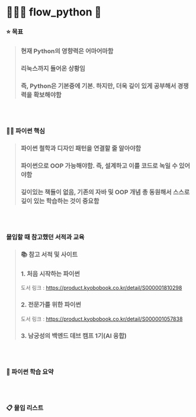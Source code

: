 # 🏊🏻‍♂️ flow_python 🐍

### ⭐️ 목표
> ### 현재 Python의 영향력은 어마어마함
> ### 리눅스까지 들어온 상황임
> ### 즉, Python은 기본중에 기본. 하지만, 더욱 깊이 있게 공부해서 경쟁력을 확보해야함  

<br>
<br>

### 🫵🏻 파이썬 핵심 
> ### 파이썬 철학과 디자인 패턴을 연결할 줄 알아야함
> ### 파이썬으로 OOP 가능해야함. 즉, 설계하고 이를 코드로 녹일 수 있어야함
> ### 깊이있는 책들이 없음, 기존의 자바 및 OOP 개념 총 동원해서 스스로 깊이 있는 학습하는 것이 중요함 

<br>
<br>

### 몰입할 때 참고했던 서적과 교육
> ### 📚 참고 서적 및 사이트
> ### 1. 처음 시작하는 파이썬
> 도서 링크 : https://product.kyobobook.co.kr/detail/S000001810298
> ### 2. 전문가를 위한 파이썬 
> 도서 링크 : https://product.kyobobook.co.kr/detail/S000001057838
> ### 3. 남궁성의 백엔드 데브 캠프 1기(AI 융합)

<br>
<br>

### 📖 파이썬 학습 요약

<br>
<br>

### 📋 몰입 리스트

